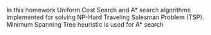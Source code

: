  In this homework Uniform Cost Search and A* search algorithms implemented for solving NP-Hard Traveling Salesman Problem (TSP). Minimum Spanning Tree heuristic is used for A* search
